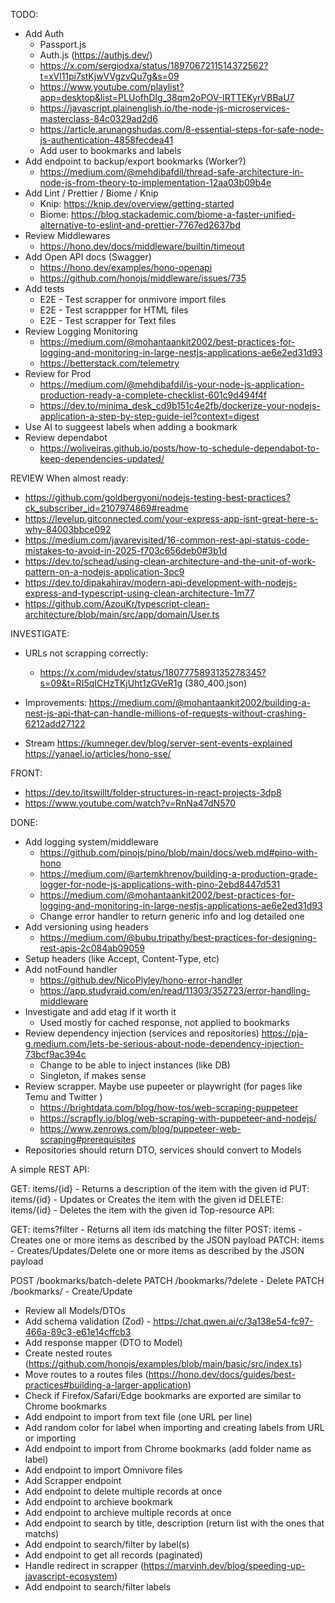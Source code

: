 TODO:

- Add Auth
  - Passport.js
  - Auth.js (<https://authjs.dev/>)
  - <https://x.com/sergiodxa/status/1897067211514372562?t=xVl11pi7stKjwVVgzvQu7g&s=09>
  - <https://www.youtube.com/playlist?app=desktop&list=PLUofhDIg_38qm2oPOV-IRTTEKyrVBBaU7>
  - <https://javascript.plainenglish.io/the-node-js-microservices-masterclass-84c0329ad2d6>
  - <https://article.arunangshudas.com/8-essential-steps-for-safe-node-js-authentication-4858fecdea41>
  - Add user to bookmarks and labels  
- Add endpoint to backup/export bookmarks (Worker?)
  - <https://medium.com/@mehdibafdil/thread-safe-architecture-in-node-js-from-theory-to-implementation-12aa03b09b4e>
- Add Lint / Prettier / Biome / Knip
  - Knip: <https://knip.dev/overview/getting-started>
  - Biome: <https://blog.stackademic.com/biome-a-faster-unified-alternative-to-eslint-and-prettier-7767ed2637bd>  
- Review Middlewares
  - <https://hono.dev/docs/middleware/builtin/timeout>  
- Add Open API docs (Swagger)
  - <https://hono.dev/examples/hono-openapi>
  - <https://github.com/honojs/middleware/issues/735>
- Add tests
  - E2E - Test scrapper for onmivore import files
  - E2E - Test scrappper for HTML files
  - E2E - Test scrapper for Text files  
- Review Logging Monitoring
  - <https://medium.com/@mohantaankit2002/best-practices-for-logging-and-monitoring-in-large-nestjs-applications-ae6e2ed31d93>
  - <https://betterstack.com/telemetry>
- Review for Prod
  - <https://medium.com/@mehdibafdil/is-your-node-js-application-production-ready-a-complete-checklist-601c9d494f4f>
  - <https://dev.to/minima_desk_cd9b151c4e2fb/dockerize-your-nodejs-application-a-step-by-step-guide-iel?context=digest>
- Use AI to suggeest labels when adding a bookmark
- Review dependabot
  - <https://woliveiras.github.io/posts/how-to-schedule-dependabot-to-keep-dependencies-updated/>

REVIEW When almost ready:

- <https://github.com/goldbergyoni/nodejs-testing-best-practices?ck_subscriber_id=2107974869#readme>
- <https://levelup.gitconnected.com/your-express-app-isnt-great-here-s-why-84003bbce092>
- <https://medium.com/javarevisited/16-common-rest-api-status-code-mistakes-to-avoid-in-2025-f703c656deb0#3b1d>
- <https://dev.to/schead/using-clean-architecture-and-the-unit-of-work-pattern-on-a-nodejs-application-3pc9>
- <https://dev.to/dipakahirav/modern-api-development-with-nodejs-express-and-typescript-using-clean-architecture-1m77>
- <https://github.com/AzouKr/typescript-clean-architecture/blob/main/src/app/domain/User.ts>

INVESTIGATE:

- URLs not scrapping correctly:
  - <https://x.com/midudev/status/1807775893135278345?s=09&t=RI5qICHzTKjUht1zGVeR1g> (380_400.json)

- Improvements: <https://medium.com/@mohantaankit2002/building-a-nest-js-api-that-can-handle-millions-of-requests-without-crashing-6212add27122>

- Stream <https://kumneger.dev/blog/server-sent-events-explained> <https://yanael.io/articles/hono-sse/>

FRONT:

- <https://dev.to/itswillt/folder-structures-in-react-projects-3dp8>
- <https://www.youtube.com/watch?v=RnNa47dN570>

DONE:

- Add logging system/middleware
  - <https://github.com/pinojs/pino/blob/main/docs/web.md#pino-with-hono>
  - <https://medium.com/@artemkhrenov/building-a-production-grade-logger-for-node-js-applications-with-pino-2ebd8447d531>
  - <https://medium.com/@mohantaankit2002/best-practices-for-logging-and-monitoring-in-large-nestjs-applications-ae6e2ed31d93>
  - Change error handler to return generic info and log detailed one
- Add versioning using headers
  - <https://medium.com/@bubu.tripathy/best-practices-for-designing-rest-apis-2c084ab09059>
- Setup headers (like Accept, Content-Type, etc)
- Add notFound handler
  - <https://github.dev/NicoPlyley/hono-error-handler>
  - <https://app.studyraid.com/en/read/11303/352723/error-handling-middleware>
- Investigate and add etag if it worth it
  - Used mostly for cached response, not applied to bookmarks
- Review dependency injection (services and repositories) <https://pja-g.medium.com/lets-be-serious-about-node-dependency-injection-73bcf9ac394c>
  - Change to be able to inject instances (like DB)
  - Singleton, if makes sense
- Review scrapper. Maybe use pupeeter or playwright (for pages like Temu and Twitter )
  - <https://brightdata.com/blog/how-tos/web-scraping-puppeteer>
  - <https://scrapfly.io/blog/web-scraping-with-puppeteer-and-nodejs/>
  - <https://www.zenrows.com/blog/puppeteer-web-scraping#prerequisites>
- Repositories should return DTO, services should convert to Models

A simple REST API:

GET: items/{id} - Returns a description of the item with the given id
PUT: items/{id} - Updates or Creates the item with the given id
DELETE: items/{id} - Deletes the item with the given id
Top-resource API:

GET: items?filter - Returns all item ids matching the filter
POST: items - Creates one or more items as described by the JSON payload
PATCH: items - Creates/Updates/Delete one or more items as described by the JSON payload

POST /bookmarks/batch-delete
PATCH /bookmarks/?delete - Delete
PATCH /bookmarks/ - Create/Update

- Review all Models/DTOs
- Add schema validation (Zod) - <https://chat.qwen.ai/c/3a138e54-fc97-466a-89c3-e61e14cffcb3>
- Add response mapper (DTO to Model)
- Create nested routes (<https://github.com/honojs/examples/blob/main/basic/src/index.ts>)
- Move routes to a routes files (<https://hono.dev/docs/guides/best-practices#building-a-larger-application>)
- Check if Firefox/Safari/Edge bookmarks are exported are similar to Chrome bookmarks
- Add endpoint to import from text file (one URL per line)
- Add random color for label when importing and creating labels from URL or importing
- Add endpoint to import from Chrome bookmarks (add folder name as label)
- Add endpoint to import Omnivore files
- Add Scrapper endpoint
- Add endpoint to delete multiple records at once
- Add endpoint to archieve bookmark
- Add endpoint to archieve multiple records at once
- Add endpoint to search by title, description (return list with the ones that matchs)
- Add endpoint to search/filter by label(s)
- Add endpoint to get all records (paginated)
- Handle redirect in scrapper (<https://marvinh.dev/blog/speeding-up-javascript-ecosystem>)
- Add endpoint to search/filter labels
